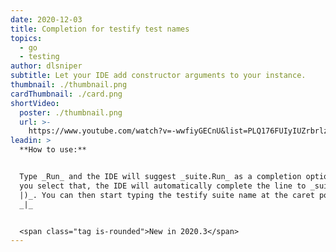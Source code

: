 ```yaml
---
date: 2020-12-03
title: Completion for testify test names
topics:
  - go
  - testing
author: dlsniper
subtitle: Let your IDE add constructor arguments to your instance.
thumbnail: ./thumbnail.png
cardThumbnail: ./card.png
shortVideo:
  poster: ./thumbnail.png
  url: >-
    https://www.youtube.com/watch?v=-wwfiyGECnU&list=PLQ176FUIyIUZrbrlz4AY1V8VzBJKZyVlW&index=28
leadin: >
  **How to use:**


  Type _Run_ and the IDE will suggest _suite.Run_ as a completion option. When
  you select that, the IDE will automatically complete the line to _suite.Run(t,
  |)_. You can then start typing the testify suite name at the caret position,
  _|_


  <span class="tag is-rounded">New in 2020.3</span>
---
```


